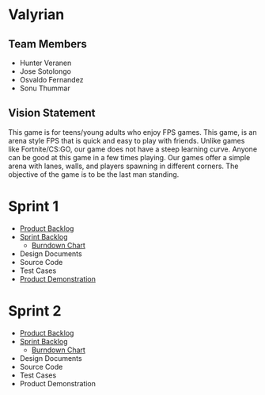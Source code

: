 # Valyrian

## Team Members

- Hunter Veranen
- Jose Sotolongo
- Osvaldo Fernandez
- Sonu Thummar

## Vision Statement

This game is for teens/young adults who enjoy FPS games. This game, is an arena style FPS
that is quick and easy to play with friends. Unlike games like Fortnite/CS:GO, our game does not
have a steep learning curve. Anyone can be good at this game in a few times playing. Our games offer
a simple arena with lanes, walls, and players spawning in different corners. The objective of the game
is to be the last man standing.

# Sprint 1

- [Product Backlog](https://docs.google.com/spreadsheets/d/1NJ3w4OmEa107pmdiB-9LuKJW2Jc6jOqnqPaMKcuhT1o/edit?usp=sharing)
- [Sprint Backlog](https://valyrian.myjetbrains.com/youtrack/agiles/103-2/104-2?backlog)
  - [Burndown Chart](https://valyrian.myjetbrains.com/youtrack/agiles/103-2/104-2?chart)
- Design Documents
- Source Code
- Test Cases
- [Product Demonstration](https://youtu.be/QbCcuO10zCs)

# Sprint 2

- [Product Backlog](https://docs.google.com/spreadsheets/d/1NJ3w4OmEa107pmdiB-9LuKJW2Jc6jOqnqPaMKcuhT1o/edit?usp=sharing)
- [Sprint Backlog](https://valyrian.myjetbrains.com/youtrack/agiles/103-2/104-3)
  - [Burndown Chart](https://valyrian.myjetbrains.com/youtrack/agiles/103-2/104-3?chart)
- Design Documents
- Source Code
- Test Cases
- Product Demonstration
